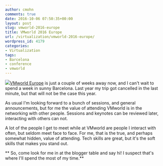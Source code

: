 ```yaml
---
author: cmohn
comments: true
date: 2016-10-06 07:50:35+00:00
layout: post
slug: vmworld-2016-europe
title: VMworld 2016 Europe
url: /virtualization/vmworld-2016-europe/
wordpress_id: 4179
categories:
- Virtualization
tags:
- Barcelona
- conference
- vmworld
---
```


![](http://vninja.net/wordpress/wp-content/uploads/2016/10/61-GpznI.jpg)[VMworld Europe](http://vmworld.com) is just a couple of weeks away now, and I can't wait to spend a week in sunny Barcelona. Last year my trip got cancelled in the last minute, but that will not be the case this year.

As usual I'm looking forward to a bunch of sessions, and general announcements, but for me the value of attending VMworld is in the networking with other people. Sessions and keynotes can be reviewed later, interacting with others can not.

A lot of the people I get to meet while at VMworld are people I interact with often, but seldom meet face to face. For me, that is the true, and perhaps somewhat hidden, value of attending. Tech skills are great, but it's the soft skills that makes you stand out.

** So, come look for me in at the blogger table and say hi! I suspect that's where I'll spend the most of my time.**
